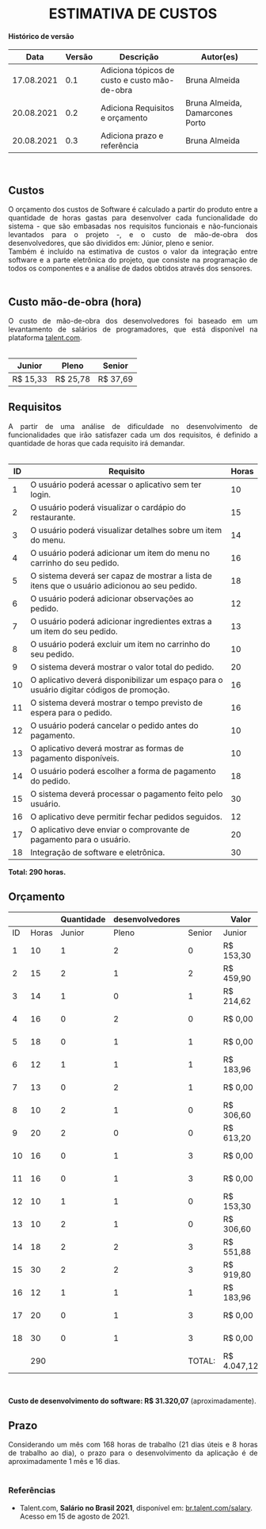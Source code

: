 # <center> ESTIMATIVA DE CUSTOS

#### Histórico de versão<br>

|    Data    | Versão | Descrição | Autor(es)|
| ---------- | ------ | --------- | -------- |
| 17.08.2021 |   0.1  |Adiciona tópicos de custo e custo mão-de-obra|Bruna Almeida|
| 20.08.2021 |   0.2  |Adiciona Requisitos e orçamento|Bruna Almeida, Damarcones Porto|
| 20.08.2021 |   0.3  |Adiciona prazo e referência|Bruna Almeida|
<br>

## Custos
<div align="justify">
O orçamento dos custos de Software é calculado a partir do produto entre a quantidade de horas gastas para desenvolver cada funcionalidade do sistema - que são embasadas nos requisitos funcionais e não-funcionais levantados para o projeto -, e o custo de mão-de-obra dos desenvolvedores, que são divididos em: Júnior, pleno e senior.
<br>
Também é incluído na estimativa de custos o valor da integração entre software e a parte eletrônica do projeto, que consiste na programação de todos os componentes e a análise de dados obtidos através dos sensores.
<br><br></div>


## Custo mão-de-obra (hora)
<div align="justify">O custo de mão-de-obra dos desenvolvedores foi baseado em um levantamento de salários de programadores, que está disponível na plataforma <a href="https://br.talent.com/salary">talent.com</a>.
<br><br></div>

| Junior | Pleno | Senior |
| ------ | ----- | ------ |
|R$ 15,33|R$ 25,78|R$ 37,69|


## Requisitos
<div align="justify">A partir de uma análise de dificuldade no desenvolvimento de funcionalidades que irão satisfazer cada um dos requisitos, é definido a quantidade de horas que cada requisito irá demandar.
<br><br></div>

|ID|Requisito|Horas|
|--|---------|---------|
|1 |O usuário poderá acessar o aplicativo sem ter login.|10|
|2 |O usuário poderá visualizar o cardápio do restaurante.|15|
|3 |O usuário poderá visualizar detalhes sobre um item do menu.|14|
|4 |O usuário poderá adicionar um item do menu no carrinho do seu pedido.|16|
|5 |O sistema deverá ser capaz de mostrar a lista de itens que o usuário adicionou ao seu pedido.|18|
|6 |O usuário poderá adicionar observações ao pedido.|12|
|7 |O usuário poderá adicionar ingredientes extras a um item do seu pedido.|13|
|8 |O usuário poderá excluir um item no carrinho do seu pedido.|10|
|9 |O sistema deverá mostrar o valor total do pedido.|20|
|10|O aplicativo deverá disponibilizar um espaço para o usuário digitar códigos de promoção.|16|
|11|O sistema deverá mostrar o tempo previsto de espera para o pedido.|16|
|12|O usuário poderá cancelar o pedido antes do pagamento.|10|
|13|O aplicativo deverá mostrar as formas de pagamento disponíveis.|10|
|14|O usuário poderá escolher a forma de pagamento do pedido.|18|
|15|O sistema deverá processar o pagamento feito pelo usuário.|30|
|16|O aplicativo deve permitir fechar pedidos seguidos.|12|
|17|O aplicativo deve enviar o comprovante de pagamento para o usuário.|20|
|18|Integração de software e eletrônica.|30|

<b>Total: 290 horas.</b>

## Orçamento

|	|	   |Quantidade|desenvolvedores||Valor|demanda|por nível         |             |  
|---|------|:--------|:-------|:------|-----------|-----------|------------|-------------|
|ID	|Horas | Junior | Pleno | Senior  | Junior	  |	Pleno	  |	Senior	   |Valor/Demanda|
|1  |10    |	1	|	2	|	0	  |R$ 153,30  |R$ 515,60  |R$ 0,00     |R$ 668,90	 |
|2	|15    |	2	|	1	|	2	  |R$ 459,90  |R$ 386,70  |R$ 1.130,70 |R$ 1.977,30	 |
|3	|14    |	1	|	0	|	1	  |R$ 214,62  |R$ 0,00	  |R$ 527,66   |R$ 742,28	 |
|4	|16    |	0	|	2	|	0	  |R$ 0,00	  |R$ 824,96  |R$ 0,00     |R$ 824,96	 |
|5	|18    |	0	|	1	|	1	  |R$ 0,00	  |R$ 464,04  |R$ 678,42   |R$ 1.142,46	 |
|6	|12    |	1	|	1	|	1	  |R$ 183,96  |R$ 309,36  |R$ 452,28   |R$ 945,60	 |
|7	|13    |	0	|	2	|	1	  |R$ 0,00	  |R$ 670,28  |R$ 489,97   |R$ 1.160,25	 |
|8	|10    |	2	|	1	|	0	  |R$ 306,60  |R$ 257,80  |R$ 0,00     |R$ 564,40	 |
|9	|20    |	2	|	0	|	0	  |R$ 613,20  |R$ 0,00	  |R$ 0,00     |R$ 613,20	 |
|10	|16    |    0	|	1	|	3	  |R$ 0,00	  |R$ 412,48  |R$ 1.809,12 |R$ 2.221,60	 |
|11	|16    |	0	|	1	|	3	  |R$ 0,00	  |R$ 412,48  |R$ 1.809,12 |R$ 2.221,60	 |
|12	|10    |	1	|	1	|	0	  |R$ 153,30  |R$ 257,80  |R$ 0,00     |R$ 411,10	 |
|13	|10    |	2	|	1	|	0	  |R$ 306,60  |R$ 257,80  |R$ 0,00     |R$ 564,40	 |
|14	|18    |	2	|	2	|	3	  |R$ 551,88  |R$ 928,08  |R$ 2.035,26 |R$ 3.515,22	 |
|15	|30    |	2	|	2	|	3	  |R$ 919,80  |R$ 1.546,80|R$ 3.392,10 |R$ 5.858,70	 |
|16	|12    |	1	|	1	|	1	  |R$ 183,96  |R$ 309,36  |R$ 452,28   |R$ 945,60	 |
|17	|20    |	0	|	1	|	3	  |R$ 0,00	  |R$ 515,60  |R$ 2.261,40 |R$ 2.777,00	 |
|18 |30    |	0	|	1	|	3	  |R$ 0,00	  |R$ 773,40  |R$ 3.392,10 |R$ 4.165,50	 |
|	|290   |		|		|TOTAL:	  |R$ 4.047,12|R$ 8.069,14|R$ 15.038,31|R$ 31.320,07 |
<br>

<b>Custo de desenvolvimento do software: R$ 31.320,07</b> (aproximadamente).


## Prazo
<div align="justify">Considerando um mês com 168 horas de trabalho (21 dias úteis e 8 horas de trabalho ao dia), o prazo para o desenvolvimento da aplicação é de aproximadamente 1 mês e 16 dias.
<br><br></div>


### Referências
- Talent.com, <b>Salário no Brasil 2021</b>, disponível em: <a href="https://br.talent.com/salary">br.talent.com/salary</a>. Acesso em 15 de agosto de 2021.